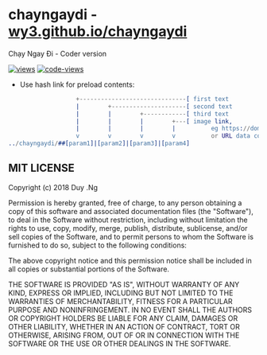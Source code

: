 # chayngaydi - [wy3.github.io/chayngaydi](https://wy3.github.io/chayngaydi)
Chạy Ngay Đi - Coder version

[![views](https://img.shields.io/badge/views-1653-brightgreen.svg)](https://wy3.github.io/chayngaydi)
[![code-views](https://img.shields.io/badge/code--views-498-blue.svg)](https://github.com/wy3/chayngaydi)

- Use hash link for preload contents:

```erlang
                   +------------------------------[ first text
                   |        +---------------------[ second text
                   |        |        +------------[ third text
                   |        |        |        +---[ image link, 
                   |        |        |        |          eg https://domain.com/img.jpg
                   v        v        v        v          or URL data content
../chayngaydi/##[param1]|[param2]|[param3]|[param4]
```

## MIT LICENSE

Copyright (c) 2018 Duy .Ng

Permission is hereby granted, free of charge, to any person obtaining a copy
of this software and associated documentation files (the "Software"), to deal
in the Software without restriction, including without limitation the rights
to use, copy, modify, merge, publish, distribute, sublicense, and/or sell
copies of the Software, and to permit persons to whom the Software is
furnished to do so, subject to the following conditions:

The above copyright notice and this permission notice shall be included in all
copies or substantial portions of the Software.

THE SOFTWARE IS PROVIDED "AS IS", WITHOUT WARRANTY OF ANY KIND, EXPRESS OR
IMPLIED, INCLUDING BUT NOT LIMITED TO THE WARRANTIES OF MERCHANTABILITY,
FITNESS FOR A PARTICULAR PURPOSE AND NONINFRINGEMENT. IN NO EVENT SHALL THE
AUTHORS OR COPYRIGHT HOLDERS BE LIABLE FOR ANY CLAIM, DAMAGES OR OTHER
LIABILITY, WHETHER IN AN ACTION OF CONTRACT, TORT OR OTHERWISE, ARISING FROM,
OUT OF OR IN CONNECTION WITH THE SOFTWARE OR THE USE OR OTHER DEALINGS IN THE
SOFTWARE.
